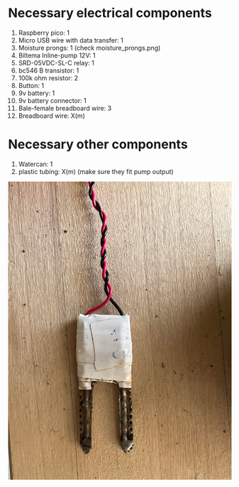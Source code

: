 Necessary electrical components
=====================================

1. Raspberry pico:                      1
2. Micro USB wire with data transfer:   1
2. Moisture prongs:                     1       (check moisture_prongs.png)
2. Biltema Inline-pump 12V:             1  
3. SRD-05VDC-SL-C relay:                1
4. bc546 B transistor:                  1
5. 100k ohm resistor:                   2
6. Button:                              1
8. 9v battery:                          1
9. 9v battery connector:                1
7. Bale-female breadboard wire:         3
8. Breadboard wire:                     X(m)

Necessary other components
=====================================

1. Watercan:                            1
2. plastic tubing:                      X(m)    (make sure they fit pump output)



![moisture_prongs](moisture_prongs.jpg)
